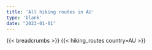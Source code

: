 ```yaml
---
title: 'All hiking routes in AU'
type: 'blank'
date: "2023-01-01"
---
```


{{< breadcrumbs >}}
{{< hiking_routes country=AU >}}

